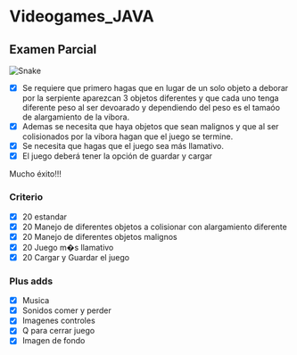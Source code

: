 # Videogames_JAVA

## Examen Parcial

![Snake](../Snake.png)

- [x] Se requiere que primero hagas que en lugar de un solo objeto a deborar por la serpiente aparezcan 3 objetos diferentes y que cada uno tenga diferente peso al ser devoarado y dependiendo del peso es el tamaóo de alargamiento de la vibora.
- [x] Ademas se necesita que haya objetos que sean malignos y que al ser colisionados por la vibora hagan que el juego se termine.
- [x] Se necesita que hagas que el juego sea más llamativo.
- [x] El juego deberá tener la opción de guardar y cargar

Mucho éxito!!!

### Criterio

- [x] 20 estandar
- [x] 20 Manejo de diferentes objetos a colisionar con alargamiento diferente
- [x] 20 Manejo de diferentes objetos malignos
- [x] 20 Juego m�s llamativo
- [x] 20 Cargar y Guardar el juego

### Plus adds

- [x] Musica
- [x] Sonidos comer y perder
- [x] Imagenes controles
- [x] Q para cerrar juego
- [x] Imagen de fondo
